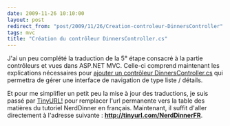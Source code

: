 ```yaml
---
date: 2009-11-26 10:10:00
layout: post
redirect_from: "post/2009/11/26/Creation-controleur-DinnersController"
tags: mvc
title: "Création du contrôleur DinnersController.cs"
---
```


J'ai un peu complété la traduction de la 5° étape consacré à la partie
contrôleurs et vues dans ASP.NET MVC. Celle-ci comprend maintenant les
explications nécessaires pour [ajouter un contrôleur DinnersController.cs](/nerddinner/controleurs-vues/) qui permettra de gérer une
interface de navigation de type liste / détails.

Et pour me simplifier un petit peu la mise à jour des traductions, je suis
passé par [TinyURL!](http://tinyurl.com/) pour
remplacer l'url permanente vers la table des matières du tutoriel NerdDinner en
français. Maintenant, il suffit d'aller directement à l'adresse suivante :
**<http://tinyurl.com/NerdDinnerFR>**.
